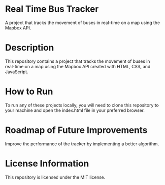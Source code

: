 # Real Time Bus Tracker
A project that tracks the movement of buses in real-time on a map using the Mapbox API.
# Description
This repository contains a project that tracks the movement of buses in real-time on a map using the Mapbox API created with HTML, CSS, and JavaScript.
# How to Run
To run any of these projects locally, you will need to clone this repository to your machine and open the index.html file in your preferred browser.
# Roadmap of Future Improvements
Improve the performance of the tracker by implementing a better algorithm.
# License Information
This repository is licensed under the MIT license.

